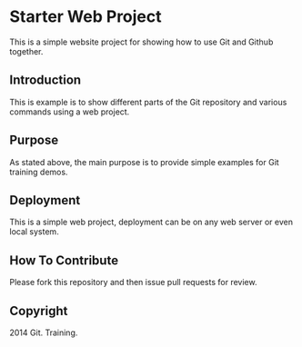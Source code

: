# Starter Web Project

This is a simple website project for showing how to use Git and Github together.

## Introduction

This is example is to show different parts of the Git repository and various commands using a web project. 

## Purpose

As stated above, the main purpose is to provide simple examples for Git training demos.

## Deployment

This is a simple web project, deployment can be on any web server or even local system.

## How To Contribute

Please fork this repository and then issue pull requests for review.

## Copyright

2014 Git. Training.
